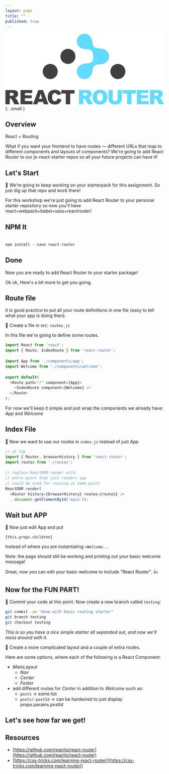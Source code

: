 ```yaml
---
layout: page
title: ""
published: true
---
```


![](img/react-router.png){: .small }


## Overview

React + Routing

What if you want your frontend to have routes — different URLs that map to different components and layouts of components?   We're going to add React Router to our js-react-starter repos so all your future projects can have it!


## Let's Start


🚀 We're going to keep working on your starterpack for this assignment. So just dig up that repo and work there!

For this workshop we're just going to add React Router to your personal starter repository so now you'll have react+webpack+babel+sass+reactrouter!


## NPM It


```javascript

npm install --save react-router

```


## Done

Now you are ready to add React Router to your starter package!

Ok ok, Here's a bit more to get you going.


## Route file

It is good practice to put all your route definitions in one file (easy to tell what your app is doing then).

🚀 Create a file in src:  `routes.js`


In this file we're going to define some routes.


```javascript
import React from 'react';
import { Route, IndexRoute } from 'react-router';

import App from './components/app';
import Welcome from './components/welcome';

export default(
  <Route path="/" component={App}>
    <IndexRoute component={Welcome} />
  </Route>
);
```

For now we'll keep it simple and just wrap the components we already have: *App* and *Welcome*



## Index File


🚀 Now we want to use our routes in  `index.js` instead of just *App*

```javascript
// at top
import { Router, browserHistory } from 'react-router';
import routes from './routes';

// replace ReactDOM.render with:
// entry point that just renders app
// could be used for routing at some point
ReactDOM.render(
  <Router history={browserHistory} routes={routes} />
  , document.getElementById('main'));
```


## Wait but APP


🚀 Now just edit App and put

```
{this.props.children}
```

Instead of where you are instantiating `<Welcome...`


Note:  the page should still be working and printing out your basic welcome message!

Great, now you can edit your basic welcome to include "React Router". 👍


## Now for the FUN PART!

🚀 Commit your code at this point. Now create a new branch called `testing`:

```bash
git commit -am "done with basic routing starter"
git branch testing
git checkout testing
```

*This is so you have a nice simple starter all separated out, and now we'll mess around with it.*


🚀 Create a more complicated layout and a couple of extra routes.

Here are some options, where each of the following is a React Component:

* *MainLayout*
  * *Nav*
  * *Center*
  * *Footer*
* add different routes for *Center* in addition to *Welcome* such as:
  * `posts` -> some list
  * `posts/:postId` -> can be hardwired to just display props.params.postId


## Let's see how far we get!



## Resources

* [https://github.com/reactjs/react-router](https://github.com/reactjs/react-router)
* [https://css-tricks.com/learning-react-router/](https://css-tricks.com/learning-react-router/)

